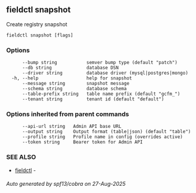 ## fieldctl snapshot

Create registry snapshot

```
fieldctl snapshot [flags]
```

### Options

```
      --bump string           semver bump type (default "patch")
      --db string             database DSN
      --driver string         database driver (mysql|postgres|mongo)
  -h, --help                  help for snapshot
      --message string        snapshot message
      --schema string         database schema
      --table-prefix string   table name prefix (default "gcfm_")
      --tenant string         tenant id (default "default")
```

### Options inherited from parent commands

```
      --api-url string   Admin API base URL
      --output string    Output format (table|json) (default "table")
      --profile string   Profile name in config (overrides active)
      --token string     Bearer token for Admin API
```

### SEE ALSO

* [fieldctl](fieldctl.md)	 - 

###### Auto generated by spf13/cobra on 27-Aug-2025
